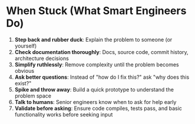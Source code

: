 # When Stuck (What Smart Engineers Do)

1. **Step back and rubber duck**: Explain the problem to someone (or yourself)
2. **Check documentation thoroughly**: Docs, source code, commit history, architecture decisions
3. **Simplify ruthlessly**: Remove complexity until the problem becomes obvious
4. **Ask better questions**: Instead of "how do I fix this?" ask "why does this exist?"
5. **Spike and throw away**: Build a quick prototype to understand the problem space
6. **Talk to humans**: Senior engineers know when to ask for help early
7. **Validate before asking**: Ensure code compiles, tests pass, and basic functionality works before seeking input